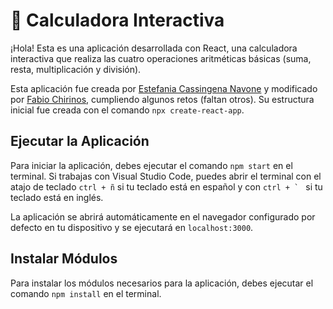 # 📌 Calculadora Interactiva
¡Hola! Esta es una aplicación desarrollada con React, una calculadora interactiva que realiza las cuatro operaciones aritméticas básicas (suma, resta, multiplicación y división). 

Esta aplicación fue creada por [Estefania Cassingena Navone](https://twitter.com/EstefaniaCassN) y modificado por [Fabio Chirinos](https://twitter.com/Fabio_1924), cumpliendo algunos retos (faltan otros). Su estructura inicial fue creada con el comando `npx create-react-app`.

## Ejecutar la Aplicación
Para iniciar la aplicación, debes ejecutar el comando `npm start` en el terminal. Si trabajas con Visual Studio Code, puedes abrir el terminal con el atajo de teclado `ctrl + ñ` si tu teclado está en español y con ``ctrl + ` `` si tu teclado está en inglés.

La aplicación se abrirá automáticamente en el navegador configurado por defecto en tu dispositivo y se ejecutará en `localhost:3000`.

## Instalar Módulos
Para instalar los módulos necesarios para la aplicación, debes ejecutar el comando `npm install` en el terminal.